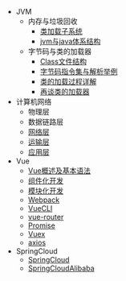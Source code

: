 - JVM
  - 内存与垃圾回收
    - [类加载子系统](JVM/内存与垃圾回收/类加载子系统.md)
    - [jvm与java体系结构](JVM/内存与垃圾回收/jvm与java体系结构.md)
  - 字节码与类的加载器
    - [Class文件结构](JVM/字节码与类的加载器/Class文件结构.md)
    - [字节码指令集与解析举例](JVM/字节码与类的加载器/字节码指令集与解析举例.md)
    - [类的加载过程详解](JVM/字节码与类的加载器/类的加载过程详解.md)
    - [再谈类的加载器](JVM/字节码与类的加载器/再谈类的加载器.md)
- 计算机网络
  - 物理层
  - 数据链路层
  - [网络层](计算机网络/网络层.md)
  - [运输层](计算机网络/运输层.md)
  - [应用层](计算机网络/应用层.md)
- Vue
  - [Vue概述及基本语法](Vue/Vue概述及基本语法.md)
  - [组件化开发](Vue/组件化开发.md)
  - [模块化开发](Vue/模块化开发.md)
  - [Webpack](Vue/Webpack.md)
  - [VueCLI](Vue/VueCLI.md)
  - [vue-router](Vue/vue-router.md)
  - [Promise](Vue/Promise.md)
  - [Vuex](Vue/Vuex.md)
  - [axios](Vue/axios.md)
- SpringCloud
  - [SpringCloud](SpringCloud/SpringCloud.md)
  - [SpringCloudAlibaba](SpringCloud/SpringCloudAlibaba.md)

